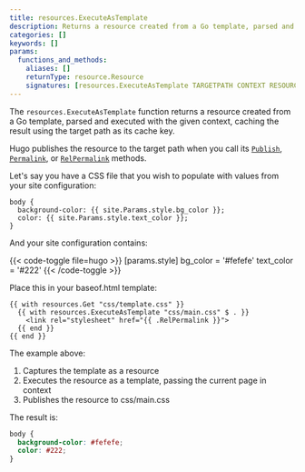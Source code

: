 ```yaml
---
title: resources.ExecuteAsTemplate
description: Returns a resource created from a Go template, parsed and executed with the given context.
categories: []
keywords: []
params:
  functions_and_methods:
    aliases: []
    returnType: resource.Resource
    signatures: [resources.ExecuteAsTemplate TARGETPATH CONTEXT RESOURCE]
---
```


The `resources.ExecuteAsTemplate` function returns a resource created from a Go template, parsed and executed with the given context, caching the result using the target path as its cache key.

Hugo publishes the resource to the target path when you call its [`Publish`], [`Permalink`], or [`RelPermalink`] methods.

[`publish`]: /methods/resource/publish/
[`permalink`]: /methods/resource/permalink/
[`relpermalink`]: /methods/resource/relpermalink/

Let's say you have a CSS file that you wish to populate with values from your site configuration:


```go-html-template {file="assets/css/template.css"}
body {
  background-color: {{ site.Params.style.bg_color }};
  color: {{ site.Params.style.text_color }};
}
```

And your site configuration contains:

{{< code-toggle file=hugo >}}
[params.style]
bg_color = '#fefefe'
text_color = '#222'
{{< /code-toggle >}}

Place this in your baseof.html template:

```go-html-template
{{ with resources.Get "css/template.css" }}
  {{ with resources.ExecuteAsTemplate "css/main.css" $ . }}
    <link rel="stylesheet" href="{{ .RelPermalink }}">
  {{ end }}
{{ end }}
```

The example above:

1. Captures the template as a resource
1. Executes the resource as a template, passing the current page in context
1. Publishes the resource to css/main.css

The result is:


```css {file="public/css/main.css"}
body {
  background-color: #fefefe;
  color: #222;
}
```
